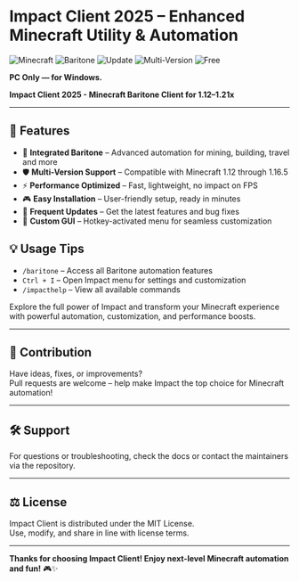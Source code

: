 # Impact Client 2025 – Enhanced Minecraft Utility & Automation

![Minecraft](https://img.shields.io/badge/Platform-Minecraft-blue?style=flat-square)
![Baritone](https://img.shields.io/badge/Integration-Baritone-brightgreen?style=flat-square)
![Update](https://img.shields.io/badge/Updated-2025-blue?style=flat-square)
![Multi-Version](https://img.shields.io/badge/1.12--1.21x-Supported-blue?style=flat-square)
![Free](https://img.shields.io/badge/Free-Download-brightgreen?style=flat-square)

**PC Only — for Windows.**

**Impact Client 2025 - Minecraft Baritone Client for 1.12–1.21x**

---

## 🚀 Features

- 🤖 **Integrated Baritone** – Advanced automation for mining, building, travel and more
- 🛡️ **Multi-Version Support** – Compatible with Minecraft 1.12 through 1.16.5
- ⚡ **Performance Optimized** – Fast, lightweight, no impact on FPS
- 🎮 **Easy Installation** – User-friendly setup, ready in minutes
- 🔄 **Frequent Updates** – Get the latest features and bug fixes
- 🔧 **Custom GUI** – Hotkey-activated menu for seamless customization



## 💡 Usage Tips

- `/baritone` – Access all Baritone automation features
- `Ctrl + I` – Open Impact menu for settings and customization
- `/impacthelp` – View all available commands

Explore the full power of Impact and transform your Minecraft experience with powerful automation, customization, and performance boosts.

---

## 🤝 Contribution

Have ideas, fixes, or improvements?  
Pull requests are welcome – help make Impact the top choice for Minecraft automation!

---

## 🛠️ Support

For questions or troubleshooting, check the docs or contact the maintainers via the repository.

---

## ⚖️ License

Impact Client is distributed under the MIT License.  
Use, modify, and share in line with license terms.

---

**Thanks for choosing Impact Client! Enjoy next-level Minecraft automation and fun!** 🎮✨
